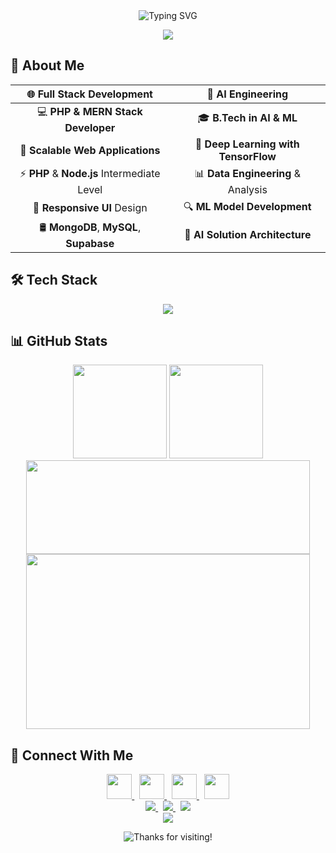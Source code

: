 <div align="center">
  <img src="https://readme-typing-svg.herokuapp.com?font=Montserrat&weight=600&size=35&pause=500&color=36BCF7FF&center=true&vCenter=true&random=false&width=500&height=70&lines=Hey+There!+%F0%9F%91%8B;I'm+Jayanthan+Senthilkumar;Fullstack+Developer;AI+%26+ML+Engineer" alt="Typing SVG" />
  
  [![](https://komarev.com/ghpvc/?username=jayanthansenthilkumar&color=36BCF7&style=for-the-badge&label=Profile+Views)](https://github.com/jayanthansenthilkumar)
</div>

## 💫 About Me

<div align="center">

| 🌐 Full Stack Development | 🤖 AI Engineering |
|:------------------------:|:-----------------:|
| 💻 **PHP & MERN Stack Developer** | 🎓 **B.Tech in AI & ML** |
| 🔧 **Scalable Web Applications** | 🧠 **Deep Learning with TensorFlow** |
| ⚡ **PHP** & **Node.js** Intermediate Level | 📊 **Data Engineering** & Analysis |
| 📱 **Responsive UI** Design | 🔍 **ML Model Development** |
| 🛢️ **MongoDB**, **MySQL**, **Supabase** | 🚀 **AI Solution Architecture** |

</div>

## 🛠️ Tech Stack

<div align="center">
  <img src="https://skillicons.dev/icons?i=html,css,javascript,php,python,tensorflow,flask,react,mongodb,mysql,docker&theme=light" />
</div>

## 📊 GitHub Stats

<div align="center">
  <img height="150" src="https://github-readme-stats.vercel.app/api?username=jayanthansenthilkumar&show_icons=true&bg_color=ffffff&title_color=006AFF&text_color=000000&icon_color=36BCF7&border_color=36BCF7&ring_color=36BCF7&include_all_commits=true&count_private=true" />
  <img height="150" src="https://github-readme-streak-stats.herokuapp.com?user=jayanthansenthilkumar&background=ffffff&border=36BCF7&stroke=36BCF7&ring=36BCF7&fire=FF6B00&currStreakNum=000000&currStreakLabel=006AFF&dates=666666" />
</div>

<div align="center">
  <img height="150" width="95%" src="https://github-profile-trophy.vercel.app/?username=jayanthansenthilkumar&theme=flat&column=8&margin-w=5&margin-h=5&no-bg=true&no-frame=false&rank=SECRET,SSS,SS,S,AAA,AA,A,B,C" />
</div>

<div align="center">
  <img height="280" width="95%" src="https://github-readme-activity-graph.vercel.app/graph?username=jayanthansenthilkumar&custom_title=Contribution%20Graph&bg_color=ffffff&color=000000&line=36BCF7&point=006AFF&area=true&area_color=36BCF7&hide_border=false&border_color=36BCF7" />
</div>

## 🤝 Connect With Me

<div align="center">
  <a href="https://www.linkedin.com/in/jayanthan18" target="_blank">
    <img src="https://img.icons8.com/fluent/48/000000/linkedin.png" width="40" height="40" />
  </a>
  &nbsp;
  <a href="mailto:jayanthansenthilkumar18@gmail.com">
    <img src="https://img.icons8.com/fluent/48/000000/gmail.png" width="40" height="40" />
  </a>
  &nbsp;
  <a href="https://ceo.prisoltech.com" target="_blank">
    <img src="https://img.icons8.com/fluent/48/000000/domain.png" width="40" height="40" />
  </a>
  &nbsp;
  <a href="https://github.com/jayanthansenthilkumar" target="_blank">
    <img src="https://img.icons8.com/fluent/48/000000/github.png" width="40" height="40" />
  </a>
</div>

<div align="center">
  <a href="https://www.linkedin.com/in/jayanthan18" target="_blank">
    <img src="https://img.shields.io/badge/Connect_on-LinkedIn-0077B5?style=flat-square&logo=linkedin" />
  </a>
  &nbsp;
  <a href="mailto:jayanthansenthilkumar18@gmail.com">
    <img src="https://img.shields.io/badge/Email_Me-Gmail-D14836?style=flat-square&logo=gmail" />
  </a>
  &nbsp;
  <a href="https://ceo.prisoltech.com" target="_blank">
    <img src="https://img.shields.io/badge/Visit-Portfolio-00A0DC?style=flat-square&logo=safari" />
  </a>
</div>

<div align="center">
  <img src="https://capsule-render.vercel.app/api?type=waving&color=gradient&height=100&section=footer"/>
</div>

<p align="center">
  <img src="https://img.shields.io/badge/Thanks%20for%20visiting-Star%20if%20useful-brightgreen.svg" alt="Thanks for visiting!" />
</p>


